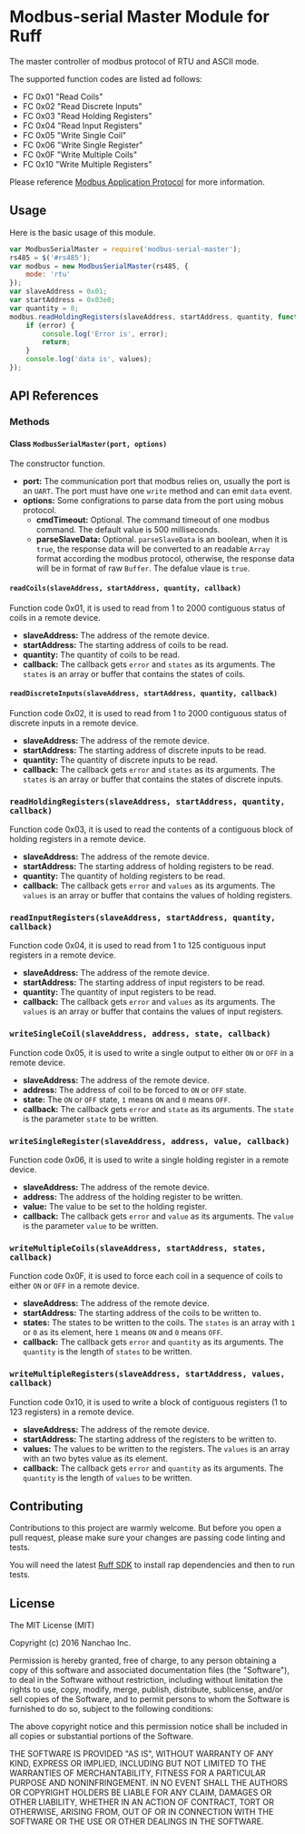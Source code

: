 # Modbus-serial Master Module for Ruff

The master controller of modbus protocol of RTU and ASCII mode.

The supported function codes are listed ad follows:
* FC 0x01 "Read Coils"
* FC 0x02 "Read Discrete Inputs"
* FC 0x03 "Read Holding Registers"
* FC 0x04 "Read Input Registers"
* FC 0x05 "Write Single Coil"
* FC 0x06 "Write Single Register"
* FC 0x0F "Write Multiple Coils"
* FC 0x10 "Write Multiple Registers”

Please reference [Modbus Application Protocol](www.modbus.org/docs/Modbus_Application_Protocol_V1_1b3.pdf) for more information.

## Usage

Here is the basic usage of this module.

```js
var ModbusSerialMaster = require('modbus-serial-master');
rs485 = $('#rs485');
var modbus = new ModbusSerialMaster(rs485, {
    mode: 'rtu'
});
var slaveAddress = 0x01;
var startAddress = 0x03e8;
var quantity = 8;
modbus.readHoldingRegisters(slaveAddress, startAddress, quantity, function (error, values) {
    if (error) {
        console.log('Error is', error);
        return;
    }
    console.log('data is', values);
});

```

## API References

### Methods

#### Class `ModbusSerialMaster(port, options)`
The constructor function.
- **port:** The communication port that modbus relies on, usually the port is an `UART`. The port must have one `write` method and can emit `data` event.
- **options:** Some configrations to parse data from the port using mobus protocol.
  - **cmdTimeout:** Optional. The command timeout of one modbus command. The default value is 500 milliseconds.
  - **parseSlaveData:** Optional. `parseSlaveData` is an boolean, when it is `true`, the response data will be converted to an readable `Array` format according the modbus protocol,
  otherwise, the response data will be in format of raw `Buffer`. The defalue vlaue is `true`.

#### `readCoils(slaveAddress, startAddress, quantity, callback)`
Function code 0x01, it is used to read from 1 to 2000 contiguous status of coils in a remote device.
- **slaveAddress:** The address of the remote device.
- **startAddress:** The starting address of coils to be read.
- **quantity:** The quantity of coils to be read.
- **callback:** The callback gets `error` and `states` as its arguments. The `states` is an array or buffer that contains the states of coils.

#### `readDiscreteInputs(slaveAddress, startAddress, quantity, callback)`
Function code 0x02, it is used to read from 1 to 2000 contiguous status of discrete inputs in a remote device.
- **slaveAddress:** The address of the remote device.
- **startAddress:** The starting address of discrete inputs to be read.
- **quantity:** The quantity of discrete inputs to be read.
- **callback:** The callback gets `error` and `states` as its arguments. The `states` is an array or buffer that contains the states of discrete inputs.

### `readHoldingRegisters(slaveAddress, startAddress, quantity, callback)`
Function code 0x03, it is used to read the contents of a contiguous block of holding registers in a remote device.
- **slaveAddress:** The address of the remote device.
- **startAddress:** The starting address of holding registers to be read.
- **quantity:** The quantity of holding registers to be read.
- **callback:** The callback gets `error` and `values` as its arguments. The `values` is an array or buffer that contains the values of holding registers.

### `readInputRegisters(slaveAddress, startAddress, quantity, callback)`
Function code 0x04, it is used to read from 1 to 125 contiguous input registers in a remote device.
- **slaveAddress:** The address of the remote device.
- **startAddress:** The starting address of input registers to be read.
- **quantity:** The quantity of input registers to be read.
- **callback:** The callback gets `error` and `values` as its arguments. The `values` is an array or buffer that contains the values of input registers.

### `writeSingleCoil(slaveAddress, address, state, callback)`
Function code 0x05, it is used to write a single output to either `ON` or `OFF` in a remote device.
- **slaveAddress:** The address of the remote device.
- **address:** The address of coil to be forced to `ON` or `OFF` state.
- **state:** The `ON` or `OFF` state, `1` means `ON` and `0` means `OFF`.
- **callback:** The callback gets `error` and `state` as its arguments. The `state` is the parameter `state` to be written.

### `writeSingleRegister(slaveAddress, address, value, callback)`
Function code 0x06, it is used to write a single holding register in a remote device.
- **slaveAddress:** The address of the remote device.
- **address:** The address of the holding register to be written.
- **value:** The value to be set to the holding register.
- **callback:** The callback gets `error` and `value` as its arguments. The `value` is the parameter `value` to be written.

### `writeMultipleCoils(slaveAddress, startAddress, states, callback)`
Function code 0x0F, it is used to force each coil in a sequence of coils to either `ON` or `OFF` in a remote device.
- **slaveAddress:** The address of the remote device.
- **startAddress:** The starting address of the coils to be written to.
- **states:** The states to be written to the coils. The `states` is an array with `1` or `0` as its element, here `1` means `ON` and `0` means `OFF`.
- **callback:** The callback gets `error` and `quantity` as its arguments. The `quantity` is the length of `states` to be written.

### `writeMultipleRegisters(slaveAddress, startAddress, values, callback)`
Function code 0x10, it is used to write a block of contiguous registers (1 to 123 registers) in a remote device.
- **slaveAddress:** The address of the remote device.
- **startAddress:** The starting address of the registers to be written to.
- **values:** The values to be written to the registers. The `values` is an array with an two bytes value as its element.
- **callback:** The callback gets `error` and `quantity` as its arguments. The `quantity` is the length of `values` to be written.

## Contributing

Contributions to this project are warmly welcome. But before you open a pull request, please make sure your changes are passing code linting and tests.

You will need the latest [Ruff SDK](https://ruff.io/) to install rap dependencies and then to run tests.

## License

The MIT License (MIT)

Copyright (c) 2016 Nanchao Inc.

Permission is hereby granted, free of charge, to any person obtaining a copy of this software and associated documentation files (the "Software"), to deal in the Software without restriction, including without limitation the rights to use, copy, modify, merge, publish, distribute, sublicense, and/or sell copies of the Software, and to permit persons to whom the Software is furnished to do so, subject to the following conditions:

The above copyright notice and this permission notice shall be included in all copies or substantial portions of the Software.

THE SOFTWARE IS PROVIDED "AS IS", WITHOUT WARRANTY OF ANY KIND, EXPRESS OR IMPLIED, INCLUDING BUT NOT LIMITED TO THE WARRANTIES OF MERCHANTABILITY, FITNESS FOR A PARTICULAR PURPOSE AND NONINFRINGEMENT. IN NO EVENT SHALL THE AUTHORS OR COPYRIGHT HOLDERS BE LIABLE FOR ANY CLAIM, DAMAGES OR OTHER LIABILITY, WHETHER IN AN ACTION OF CONTRACT, TORT OR OTHERWISE, ARISING FROM, OUT OF OR IN CONNECTION WITH THE SOFTWARE OR THE USE OR OTHER DEALINGS IN THE SOFTWARE.
